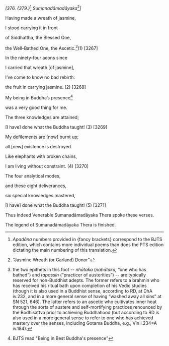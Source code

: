 *\[376. {379.}*[^1] *Sumanadāmadāyaka*[^2]*\]*

Having made a wreath of jasmine,

I stood carrying it in front

of Siddhattha, the Blessed One,

the Well-Bathed One, the Ascetic.[^3](1) \[3267\]

In the ninety-four aeons since

I carried that wreath \[of jasmine\],

I’ve come to know no bad rebirth:

the fruit in carrying jasmine. (2) \[3268\]

My being in Buddha’s presence[^4]

was a very good thing for me.

The three knowledges are attained;

\[I have\] done what the Buddha taught! (3) \[3269\]

My defilements are \[now\] burnt up;

all \[new\] existence is destroyed.

Like elephants with broken chains,

I am living without constraint. (4) \[3270\]

The four analytical modes,

and these eight deliverances,

six special knowledges mastered,

\[I have\] done what the Buddha taught! (5) \[3271\]

Thus indeed Venerable Sumanadāmadāyaka Thera spoke these verses.

The legend of Sumanadāmadāyaka Thera is finished.

[^1]: *Apadāna* numbers provided in {fancy brackets} correspond to the
    BJTS edition, which contains more individual poems than does the PTS
    edition dictating the main numbering of this translation.

[^2]: “Jasmine Wreath (or Garland) Donor”

[^3]: the two epithets in this foot -- *nhātaka* (*nahātaka,* “one who
    has bathed”) and *tapassin* (“practicer of austerities”) -- are
    typically reserved for non-Buddhist adepts. The former refers to a
    brahmin who has received his ritual bath upon completion of his
    Vedic studies (though it is also used in a Buddhist sense, according
    to RD, at DhA iv.232, and in a more general sense of having “washed
    away all sins” at SN 521, 646). The latter refers to an ascetic who
    cultivates inner heat through the sorts of austere and
    self-mortifying practices renounced by the Bodhisattva prior to
    achieving Buddhahood (but according to RD is also used in a more
    general sense to refer to one who has achieved mastery over the
    senses, including Gotama Buddha, e.g., Vin i.234=A iv.184).

[^4]: BJTS read "Being in Best Buddha's presence”
